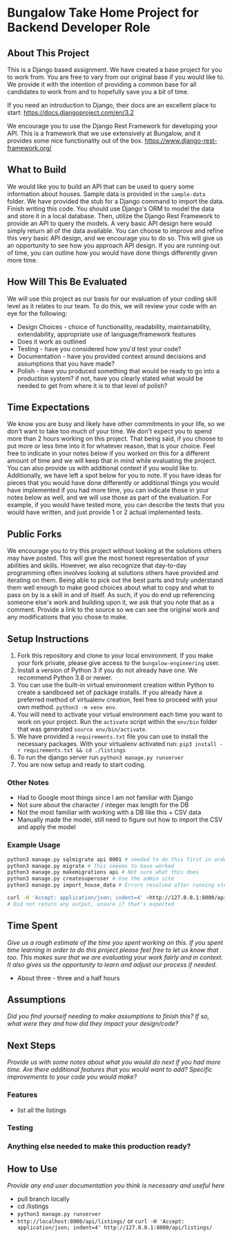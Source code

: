 # Bungalow Take Home Project for Backend Developer Role

## About This Project

This is a Django based assignment. We have created a base project for you to work from.
You are free to vary from our original base if you would like to. We provide it with the intention of providing
a common base for all candidates to work from and to hopefully save you a bit of time.

If you need an introduction to Django, their docs are an excellent place to start: <https://docs.djangoproject.com/en/3.2>

We encourage you to use the Django Rest Framework for developing your API. This is a framework that we use extensively
at Bungalow, and it provides some nice functionality out of the box. <https://www.django-rest-framework.org/>

## What to Build

We would like you to build an API that can be used to query some information about houses.
Sample data is provided in the `sample-data` folder.
We have provided the stub for a Django command to import the data. Finish writing this code.
You should use Django's ORM to model the data and store it in a local database.
Then, utilize the Django Rest Framework to provide an API to query the models.
A very basic API design here would simply return all of the data available.
You can choose to improve and refine this very basic API design, and we encourage you to do so.
This will give us an opportunity to see how you approach API design.
If you are running out of time, you can outline how you would have done things differently given more time.

## How Will This Be Evaluated

We will use this project as our basis for our evaluation of your coding skill level as it relates to our team.
To do this, we will review your code with an eye for the following:

- Design Choices - choice of functionality, readability, maintainability, extendability, appropriate use of language/framework features
- Does it work as outlined
- Testing - have you considered how you'd test your code?
- Documentation - have you provided context around decisions and assumptions that you have made?
- Polish - have you produced something that would be ready to go into a production system?
  if not, have you clearly stated what would be needed to get from where it is to that level of polish?

## Time Expectations

We know you are busy and likely have other commitments in your life, so we don't want to take too much of your time.
We don't expect you to spend more than 2 hours working on this project. That being said, if you choose to put more or
less time into it for whatever reason, that is your choice. Feel free to indicate in your notes below if you worked on
this for a different amount of time and we will keep that in mind while evaluating the project. You can also provide us
with additional context if you would like to. Additionally, we have left a spot below for you to note. If you have ideas
for pieces that you would have done differently or additional things you would have implemented if you had more time,
you can indicate those in your notes below as well, and we will use those as part of the evaluation. For example, if you
would have tested more, you can describe the tests that you would have written, and just provide 1 or 2 actual implemented
tests.

## Public Forks

We encourage you to try this project without looking at the solutions others may have posted. This will give the most
honest representation of your abilities and skills. However, we also recognize that day-to-day programming often involves
looking at solutions others have provided and iterating on them. Being able to pick out the best parts and truly
understand them well enough to make good choices about what to copy and what to pass on by is a skill in and of itself.
As such, if you do end up referencing someone else's work and building upon it, we ask that you note that as a comment.
Provide a link to the source so we can see the original work and any modifications that you chose to make.

## Setup Instructions

1. Fork this repository and clone to your local environment. If you make your fork private, please give access to the `bungalow-engineering` user.
1. Install a version of Python 3 if you do not already have one. We recommend Python 3.8 or newer.
1. You can use the built-in virtual environment creation within Python to create a sandboxed set of package installs.
   If you already have a preferred method of virtualenv creation, feel free to proceed with your own method.
   `python3 -m venv env`.
1. You will need to activate your virtual environment each time you want to work on your project.
   Run the `activate` script within the `env/bin` folder that was generated `source env/bin/activate`.
1. We have provided a `requirements.txt` file you can use to install the necessary packages.
   With your virtualenv activated run: `pip3 install -r requirements.txt && cd ./listings`
1. To run the django server run `python3 manage.py runserver`
1. You are now setup and ready to start coding.

### Other Notes

- Had to Google most things since I am not familiar with Django
- Not sure about the character / integer max length for the DB
- Not the most familiar with working with a DB like this + CSV data
- Manually made the model, still need to figure out how to import the CSV and apply the model

### Example Usage

```bash
python3 manage.py sqlmigrate api 0001 # needed to do this first in order to have api_listings table
python3 manage.py migrate # This seeems to have worked
python3 manage.py makemigrations api # Not sure what this does
python3 manage.py createsuperuser # Use the admin site
python3 manage.py import_house_data # Errors resolved after running steps in above order

curl -H 'Accept: application/json; indent=4' <http://127.0.0.1:8000/api/listings/>
# Did not return any output, unsure if that's expected
```

## Time Spent

*Give us a rough estimate of the time you spent working on this. If you spent time learning in order to do this project please feel free to let us know that too.*
*This makes sure that we are evaluating your work fairly and in context. It also gives us the opportunity to learn and adjust our process if needed.*

- About three - three and a half hours

## Assumptions

*Did you find yourself needing to make assumptions to finish this?*
*If so, what were they and how did they impact your design/code?*

## Next Steps

*Provide us with some notes about what you would do next if you had more time.*
*Are there additional features that you would want to add? Specific improvements to your code you would make?*

### Features

- list all the listings

### Testing

### Anything else needed to make this production ready?

## How to Use

*Provide any end user documentation you think is necessary and useful here*

- pull branch locally
- cd /listings
- `python3 manage.py runserver`
- `http://localhost:8000/api/listings/` or `curl -H 'Accept: application/json; indent=4' http://127.0.0.1:8000/api/listings/`

